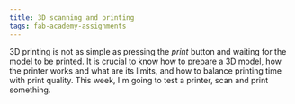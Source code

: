 ```yaml
---
title: 3D scanning and printing
tags: fab-academy-assignments
---
```


3D printing is not as simple as pressing the *print* button and waiting for the model to be printed. It is crucial to know how to prepare a 3D model, how the printer works and what are its limits, and how to balance printing time with print quality. This week, I'm going to test a printer, scan and print something.

